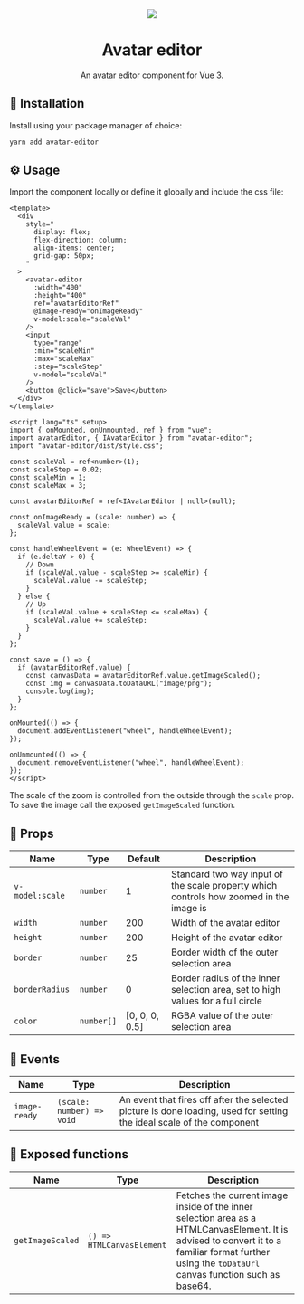<div align="center">
  <img src="https://github.com/MatijaNovosel/avatar-editor/assets/36193643/c3e3daad-d27e-418e-bc8f-cfec9be0f625" />
</div>

<h1 align=center>Avatar editor</h1>
<p align=center>An avatar editor component for Vue 3.</p>

## 🚀 Installation

Install using your package manager of choice:

```bash
yarn add avatar-editor
```

## ⚙️ Usage

Import the component locally or define it globally and include the css file:

```vue
<template>
  <div
    style="
      display: flex;
      flex-direction: column;
      align-items: center;
      grid-gap: 50px;
    "
  >
    <avatar-editor
      :width="400"
      :height="400"
      ref="avatarEditorRef"
      @image-ready="onImageReady"
      v-model:scale="scaleVal"
    />
    <input
      type="range"
      :min="scaleMin"
      :max="scaleMax"
      :step="scaleStep"
      v-model="scaleVal"
    />
    <button @click="save">Save</button>
  </div>
</template>

<script lang="ts" setup>
import { onMounted, onUnmounted, ref } from "vue";
import avatarEditor, { IAvatarEditor } from "avatar-editor";
import "avatar-editor/dist/style.css";

const scaleVal = ref<number>(1);
const scaleStep = 0.02;
const scaleMin = 1;
const scaleMax = 3;

const avatarEditorRef = ref<IAvatarEditor | null>(null);

const onImageReady = (scale: number) => {
  scaleVal.value = scale;
};

const handleWheelEvent = (e: WheelEvent) => {
  if (e.deltaY > 0) {
    // Down
    if (scaleVal.value - scaleStep >= scaleMin) {
      scaleVal.value -= scaleStep;
    }
  } else {
    // Up
    if (scaleVal.value + scaleStep <= scaleMax) {
      scaleVal.value += scaleStep;
    }
  }
};

const save = () => {
  if (avatarEditorRef.value) {
    const canvasData = avatarEditorRef.value.getImageScaled();
    const img = canvasData.toDataURL("image/png");
    console.log(img);
  }
};

onMounted(() => {
  document.addEventListener("wheel", handleWheelEvent);
});

onUnmounted(() => {
  document.removeEventListener("wheel", handleWheelEvent);
});
</script>
```

The scale of the zoom is controlled from the outside through the `scale` prop.
To save the image call the exposed `getImageScaled` function.

## 📃 Props

| Name            | Type       | Default        | Description                                                                            |
| --------------- | ---------- | -------------- | -------------------------------------------------------------------------------------- |
| `v-model:scale` | `number`   | 1              | Standard two way input of the scale property which controls how zoomed in the image is |
| `width`         | `number`   | 200            | Width of the avatar editor                                                             |
| `height`        | `number`   | 200            | Height of the avatar editor                                                            |
| `border`        | `number`   | 25             | Border width of the outer selection area                                               |
| `borderRadius`  | `number`   | 0              | Border radius of the inner selection area, set to high values for a full circle        |
| `color`         | `number[]` | [0, 0, 0, 0.5] | RGBA value of the outer selection area                                                 |

## 🎺 Events

| Name          | Type                      | Description                                                                                                           |
| ------------- | ------------------------- | --------------------------------------------------------------------------------------------------------------------- |
| `image-ready` | `(scale: number) => void` | An event that fires off after the selected picture is done loading, used for setting the ideal scale of the component |

## 🎯 Exposed functions

| Name             | Type                      | Description                                                                                                                                                                                         |
| ---------------- | ------------------------- | --------------------------------------------------------------------------------------------------------------------------------------------------------------------------------------------------- |
| `getImageScaled` | `() => HTMLCanvasElement` | Fetches the current image inside of the inner selection area as a HTMLCanvasElement. It is advised to convert it to a familiar format further using the `toDataUrl` canvas function such as base64. |
